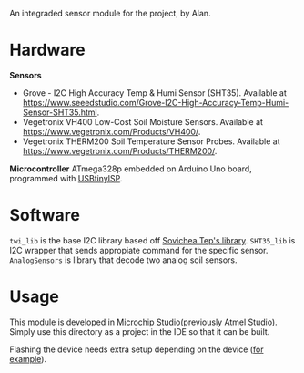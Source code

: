 An integraded sensor module for the project, by Alan.

# Hardware
**Sensors**
- Grove - I2C High Accuracy Temp & Humi Sensor (SHT35). Available at https://www.seeedstudio.com/Grove-I2C-High-Accuracy-Temp-Humi-Sensor-SHT35.html.
- Vegetronix VH400 Low-Cost Soil Moisture Sensors. Available at https://www.vegetronix.com/Products/VH400/.
- Vegetronix THERM200 Soil Temperature Sensor Probes. Available at https://www.vegetronix.com/Products/THERM200/.

**Microcontroller**
ATmega328p embedded on Arduino Uno board, programmed with [USBtinyISP](https://learn.adafruit.com/usbtinyisp).

# Software
`twi_lib` is the base I2C library based off [Sovichea Tep's library](https://github.com/Sovichea/avr-i2c-library).
`SHT35_lib` is I2C wrapper that sends appropiate command for the specific sensor.
`AnalogSensors` is library that decode two analog soil sensors.

# Usage
This module is developed in [Microchip Studio](https://www.microchip.com/en-us/development-tools-tools-and-software/microchip-studio-for-avr-and-sam-devices)(previously Atmel Studio). Simply use this directory as a project in the IDE so that it can be built. 

Flashing the device needs extra setup depending on the device ([for example](https://www.asensar.com/guide/arduino_atemlstudio/integrate-avrdude-with-atmel-studio.html)).

